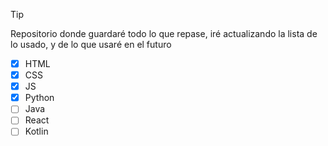 > [!TIP]
> Repositorio donde guardaré todo lo que repase, iré actualizando la lista de lo usado, y de lo que usaré en el futuro

- [x] HTML
- [X] CSS
- [X] JS
- [X] Python
- [ ] Java
- [ ] React
- [ ] Kotlin
